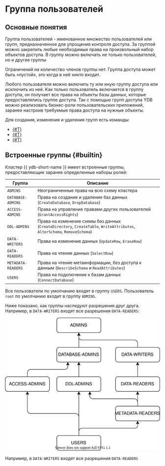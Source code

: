 # Группа пользователей

## Основные понятия

Группа пользователей - именованное множество пользователей или групп, предназначенное для упрощения контроля доступа.
За группой можно закрепить любые необходимые права на произвольный набор объектов доступа.
В группу можно включать не только пользователей, но и другие группы

Ограничений на количество членов группы нет. Группа доступа может быть «пустой», это когда в неё никто входит.

Любого пользователя можно включить ту или иную группу доступа или исключить из неё. Как только пользователь включается в группу доступа, он получает все права на объекты базы данных, которые предоставлялись группе доступа.
Так с помощью групп доступа YDB можно реализовать бизнес-роли пользовательских приложений, заранее настроив требуемые права
доступа на нужные объекты.

Для создания, изменения и удаления групп есть команды:

* [{#T}](../yql/reference/syntax/create-group.md)
* [{#T}](../yql/reference/syntax/alter-group.md)
* [{#T}](../yql/reference/syntax/drop-group.md)

## Встроенные группы {#builtin}

Кластер {{ ydb-short-name }} имеет встроенные группы, предоставляющие заранее определенные наборы ролей:

Группа | Описание
--- | ---
`ADMINS` | Неограниченные права на всю схему кластера
`DATABASE-ADMINS` | Права на создание и удаление баз данных (`CreateDatabase`, `DropDatabase`)
`ACCESS-ADMINS` | Права на управление правами других пользователей (`GrantAccessRights`)
`DDL-ADMINS` | Права на изменение схемы баз данных (`CreateDirectory`, `CreateTable`, `WriteAttributes`, `AlterSchema`, `RemoveSchema`)
`DATA-WRITERS` | Права на изменение данных (`UpdateRow`, `EraseRow`)
`DATA-READERS` | Права на чтение данных (`SelectRow`)
`METADATA-READERS` | Права на чтение метаинформации, без доступа к данным (`DescribeSchema` и `ReadAttributes`)
`USERS` | Права на подключение к базам данных (`ConnectDatabase`)

Все пользователи по умолчанию входят в группу `USERS`. Пользователь `root` по умолчанию входит в группу `ADMINS`.

Ниже показано, как группы наследуют разрешения друг друга. Например, в `DATA-WRITERS` входят все разрешения `DATA-READERS`:

![groups](../_assets/groups.svg)

Например, в `DATA-WRITERS` входят все разрешения `DATA-READERS`
